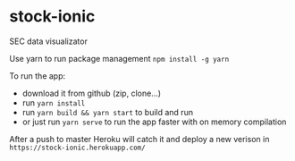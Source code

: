 # stock-ionic
SEC data visualizator

Use yarn to run package management
`npm install -g yarn`

To run the app:

- download it from github (zip, clone...)
- run `yarn install`
- run `yarn build && yarn start` to build and run
- or just run `yarn serve` to run the app faster with on memory compilation

After a push to master Heroku will catch it and deploy a new verison in `https://stock-ionic.herokuapp.com/`
